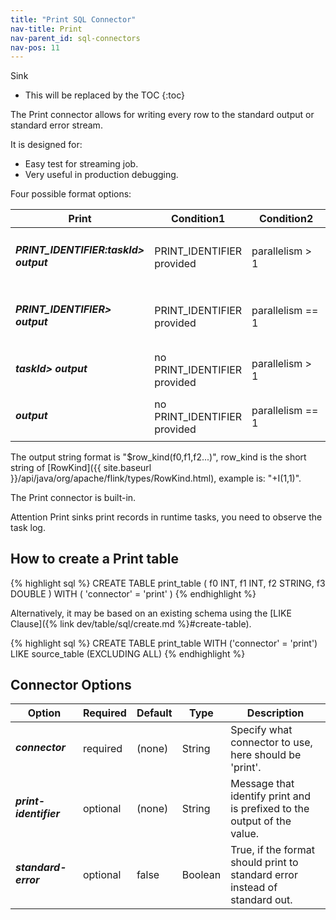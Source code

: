 ```yaml
---
title: "Print SQL Connector"
nav-title: Print
nav-parent_id: sql-connectors
nav-pos: 11
---
```

<!--
Licensed to the Apache Software Foundation (ASF) under one
or more contributor license agreements.  See the NOTICE file
distributed with this work for additional information
regarding copyright ownership.  The ASF licenses this file
to you under the Apache License, Version 2.0 (the
"License"); you may not use this file except in compliance
with the License.  You may obtain a copy of the License at

  http://www.apache.org/licenses/LICENSE-2.0

Unless required by applicable law or agreed to in writing,
software distributed under the License is distributed on an
"AS IS" BASIS, WITHOUT WARRANTIES OR CONDITIONS OF ANY
KIND, either express or implied.  See the License for the
specific language governing permissions and limitations
under the License.
-->

<span class="label label-primary">Sink</span>

* This will be replaced by the TOC
{:toc}

The Print connector allows for writing every row to the standard output or standard error stream.

It is designed for:

- Easy test for streaming job.
- Very useful in production debugging.

Four possible format options:

<table class="table table-bordered">
    <thead>
      <tr>
        <th class="text-left" style="width: 40%">Print</th>
        <th class="text-center" style="width: 30%">Condition1</th>
        <th class="text-center" style="width: 30%">Condition2</th>
      </tr>
    </thead>
    <tbody>
    <tr>
      <td><h5>PRINT_IDENTIFIER:taskId> output</h5></td>
      <td>PRINT_IDENTIFIER provided</td>
      <td>parallelism > 1</td>
    </tr>
    <tr>
      <td><h5>PRINT_IDENTIFIER> output</h5></td>
      <td>PRINT_IDENTIFIER provided</td>
      <td>parallelism == 1</td>
    </tr>
    <tr>
      <td><h5>taskId> output</h5></td>
      <td>no PRINT_IDENTIFIER provided</td>
      <td>parallelism > 1</td>
    </tr>
    <tr>
      <td><h5>output</h5></td>
      <td>no PRINT_IDENTIFIER provided</td>
      <td>parallelism == 1</td>
    </tr>
    </tbody>
</table>

The output string format is "$row_kind(f0,f1,f2...)", row_kind is the short string of [RowKind]({{ site.baseurl }}/api/java/org/apache/flink/types/RowKind.html), example is: "+I(1,1)".

The Print connector is built-in.

<span class="label label-danger">Attention</span> Print sinks print records in runtime tasks, you need to observe the task log.

How to create a Print table
----------------

<div class="codetabs" markdown="1">
<div data-lang="SQL" markdown="1">
{% highlight sql %}
CREATE TABLE print_table (
 f0 INT,
 f1 INT,
 f2 STRING,
 f3 DOUBLE
) WITH (
 'connector' = 'print'
)
{% endhighlight %}
</div>
</div>

Alternatively, it may be based on  an existing schema using the [LIKE Clause]({% link dev/table/sql/create.md %}#create-table).

<div class="codetabs" markdown="1">
<div data-lang="SQL" markdown="1">
{% highlight sql %}
CREATE TABLE print_table WITH ('connector' = 'print')
LIKE source_table (EXCLUDING ALL)
{% endhighlight %}
</div>
</div>

Connector Options
----------------

<table class="table table-bordered">
    <thead>
      <tr>
        <th class="text-left" style="width: 25%">Option</th>
        <th class="text-center" style="width: 8%">Required</th>
        <th class="text-center" style="width: 7%">Default</th>
        <th class="text-center" style="width: 10%">Type</th>
        <th class="text-center" style="width: 50%">Description</th>
      </tr>
    </thead>
    <tbody>
    <tr>
      <td><h5>connector</h5></td>
      <td>required</td>
      <td style="word-wrap: break-word;">(none)</td>
      <td>String</td>
      <td>Specify what connector to use, here should be 'print'.</td>
    </tr>
    <tr>
      <td><h5>print-identifier</h5></td>
      <td>optional</td>
      <td style="word-wrap: break-word;">(none)</td>
      <td>String</td>
      <td>Message that identify print and is prefixed to the output of the value.</td>
    </tr>
    <tr>
      <td><h5>standard-error</h5></td>
      <td>optional</td>
      <td style="word-wrap: break-word;">false</td>
      <td>Boolean</td>
      <td>True, if the format should print to standard error instead of standard out.</td>
    </tr>
    </tbody>
</table>
